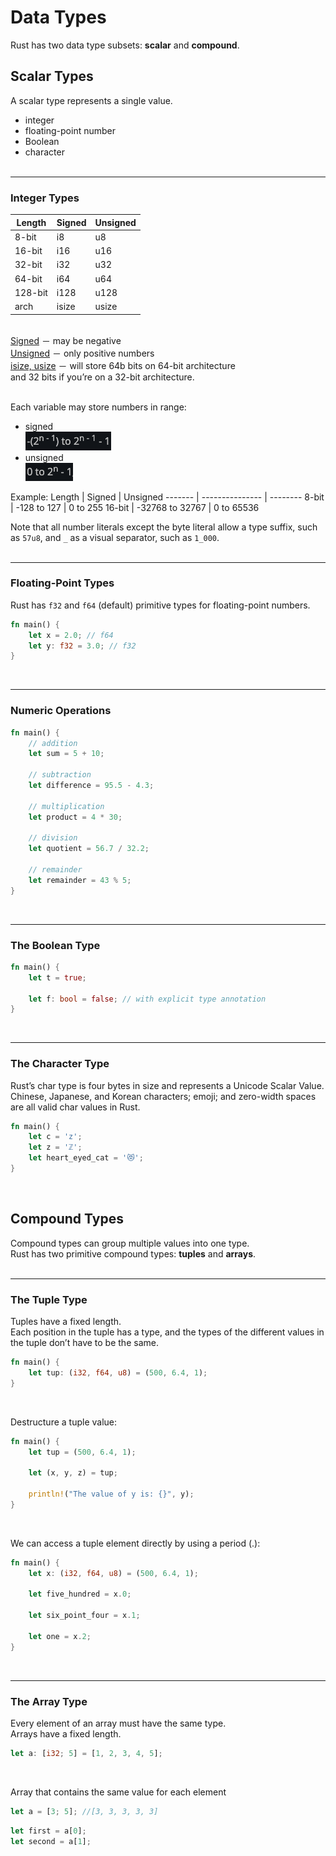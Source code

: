 # Data Types
Rust has two data type subsets: **scalar** and **compound**.

## Scalar Types
A scalar type represents a single value.
* integer
* floating-point number
* Boolean
* character
<br><br>
---
### Integer Types
Length  | Signed | Unsigned
------- | ------ | --------
8-bit   |	i8     | u8
16-bit  | i16    | u16
32-bit  | i32    | u32
64-bit  | i64    | u64
128-bit | i128   | u128
arch    | isize  | usize
<br>
<ins>Signed</ins> － may be negative <br>
<ins>Unsigned</ins> － only positive numbers<br>
<ins>isize, usize</ins> － will store 64b bits on 64-bit architecture <br>
and 32 bits if you’re on a 32-bit architecture.<br><br>

Each variable may store numbers in range:
* signed <br>
![](../../..//img/prog/lang/rust/signed_variable_range_formula.png) 
* unsigned <br>
![](../../..//img/prog/lang/rust/unsigned_variable_range_formula.png) 

Example:
Length  | Signed          | Unsigned
------- | --------------- | --------
8-bit   |	-128 to 127     | 0 to 255
16-bit  | -32768 to 32767 | 0 to 65536
<br>


Note that all number literals except the byte literal allow a type suffix, such as `57u8`, and `_` as a visual separator, such as `1_000`.<br><br>

---
### Floating-Point Types
Rust has `f32` and `f64` (default) primitive types for floating-point numbers.

```rust
fn main() {
    let x = 2.0; // f64
    let y: f32 = 3.0; // f32
}
```
<br>

---
### Numeric Operations
```rust
fn main() {
    // addition
    let sum = 5 + 10;

    // subtraction
    let difference = 95.5 - 4.3;

    // multiplication
    let product = 4 * 30;

    // division
    let quotient = 56.7 / 32.2;

    // remainder
    let remainder = 43 % 5;
}
```
<br>

---
### The Boolean Type
```rust
fn main() {
    let t = true;

    let f: bool = false; // with explicit type annotation
}
```
<br>

---
### The Character Type
Rust’s char type is four bytes in size and represents a Unicode Scalar Value.<br>
Chinese, Japanese, and Korean characters; emoji; and zero-width spaces are all valid char values in Rust.
```rust
fn main() {
    let c = 'z';
    let z = 'ℤ';
    let heart_eyed_cat = '😻';
}
```
<br>

## Compound Types
Compound types can group multiple values into one type.<br> 
Rust has two primitive compound types: **tuples** and **arrays**.<br><br>

---
### The Tuple Type
Tuples have a fixed length.<br>
Each position in the tuple has a type, and the types of the different values in the tuple don’t have to be the same.

```rust
fn main() {
    let tup: (i32, f64, u8) = (500, 6.4, 1);
}
```
<br>

Destructure a tuple value:
```rust
fn main() {
    let tup = (500, 6.4, 1);

    let (x, y, z) = tup;

    println!("The value of y is: {}", y);
}
```
<br>

We can access a tuple element directly by using a period (.):
```rust
fn main() {
    let x: (i32, f64, u8) = (500, 6.4, 1);

    let five_hundred = x.0;

    let six_point_four = x.1;

    let one = x.2;
}
```
<br>

---
### The Array Type

Every element of an array must have the same type. <br>
Arrays have a fixed length.

```rust
let a: [i32; 5] = [1, 2, 3, 4, 5];
```
<br>

Array that contains the same value for each element
```rust
let a = [3; 5]; //[3, 3, 3, 3, 3]
```

```rust
let first = a[0];
let second = a[1];
```